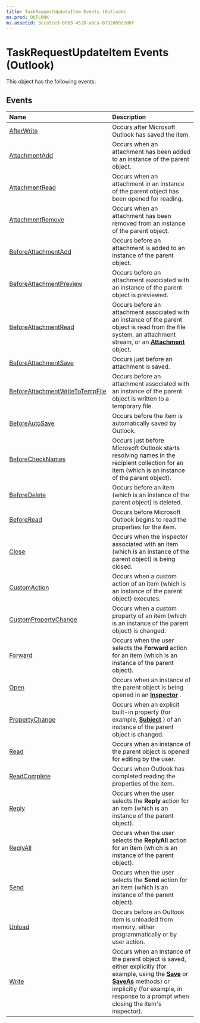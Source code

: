 ```yaml
---
title: TaskRequestUpdateItem Events (Outlook)
ms.prod: OUTLOOK
ms.assetid: 3cca5ce3-b603-4528-a0ca-b732d0922d0f
---
```



# TaskRequestUpdateItem Events (Outlook)
This object has the following events:

## Events



|**Name**|**Description**|
|:-----|:-----|
|[AfterWrite](taskrequestupdateitem-afterwrite-event-outlook.md)|Occurs after Microsoft Outlook has saved the item.|
|[AttachmentAdd](taskrequestupdateitem-attachmentadd-event-outlook.md)|Occurs when an attachment has been added to an instance of the parent object.|
|[AttachmentRead](taskrequestupdateitem-attachmentread-event-outlook.md)|Occurs when an attachment in an instance of the parent object has been opened for reading.|
|[AttachmentRemove](taskrequestupdateitem-attachmentremove-event-outlook.md)|Occurs when an attachment has been removed from an instance of the parent object.|
|[BeforeAttachmentAdd](taskrequestupdateitem-beforeattachmentadd-event-outlook.md)|Occurs before an attachment is added to an instance of the parent object.|
|[BeforeAttachmentPreview](taskrequestupdateitem-beforeattachmentpreview-event-outlook.md)|Occurs before an attachment associated with an instance of the parent object is previewed.|
|[BeforeAttachmentRead](taskrequestupdateitem-beforeattachmentread-event-outlook.md)|Occurs before an attachment associated with an instance of the parent object is read from the file system, an attachment stream, or an  **[Attachment](attachment-object-outlook.md)** object.|
|[BeforeAttachmentSave](taskrequestupdateitem-beforeattachmentsave-event-outlook.md)|Occurs just before an attachment is saved.|
|[BeforeAttachmentWriteToTempFile](taskrequestupdateitem-beforeattachmentwritetotempfile-event-outlook.md)|Occurs before an attachment associated with an instance of the parent object is written to a temporary file.|
|[BeforeAutoSave](taskrequestupdateitem-beforeautosave-event-outlook.md)|Occurs before the item is automatically saved by Outlook.|
|[BeforeCheckNames](taskrequestupdateitem-beforechecknames-event-outlook.md)|Occurs just before Microsoft Outlook starts resolving names in the recipient collection for an item (which is an instance of the parent object).|
|[BeforeDelete](taskrequestupdateitem-beforedelete-event-outlook.md)|Occurs before an item (which is an instance of the parent object) is deleted.|
|[BeforeRead](taskrequestupdateitem-beforeread-event-outlook.md)|Occurs before Microsoft Outlook begins to read the properties for the item.|
|[Close](taskrequestupdateitem-close-event-outlook.md)|Occurs when the inspector associated with an item (which is an instance of the parent object) is being closed.|
|[CustomAction](taskrequestupdateitem-customaction-event-outlook.md)|Occurs when a custom action of an item (which is an instance of the parent object) executes.|
|[CustomPropertyChange](taskrequestupdateitem-custompropertychange-event-outlook.md)|Occurs when a custom property of an item (which is an instance of the parent object) is changed. |
|[Forward](taskrequestupdateitem-forward-event-outlook.md)|Occurs when the user selects the  **Forward** action for an item (which is an instance of the parent object).|
|[Open](taskrequestupdateitem-open-event-outlook.md)|Occurs when an instance of the parent object is being opened in an  **[Inspector](inspector-object-outlook.md)** .|
|[PropertyChange](taskrequestupdateitem-propertychange-event-outlook.md)|Occurs when an explicit built-in property (for example,  **[Subject](appointmentitem-subject-property-outlook.md)** ) of an instance of the parent object is changed.|
|[Read](taskrequestupdateitem-read-event-outlook.md)|Occurs when an instance of the parent object is opened for editing by the user. |
|[ReadComplete](taskrequestupdateitem-readcomplete-event-outlook.md)|Occurs when Outlook has completed reading the properties of the item.|
|[Reply](taskrequestupdateitem-reply-event-outlook.md)|Occurs when the user selects the  **Reply** action for an item (which is an instance of the parent object).|
|[ReplyAll](taskrequestupdateitem-replyall-event-outlook.md)|Occurs when the user selects the  **ReplyAll** action for an item (which is an instance of the parent object).|
|[Send](taskrequestupdateitem-send-event-outlook.md)|Occurs when the user selects the  **Send** action for an item (which is an instance of the parent object).|
|[Unload](taskrequestupdateitem-unload-event-outlook.md)|Occurs before an Outlook item is unloaded from memory, either programmatically or by user action. |
|[Write](taskrequestupdateitem-write-event-outlook.md)|Occurs when an instance of the parent object is saved, either explicitly (for example, using the  **[Save](taskrequestupdateitem-save-method-outlook.md)** or **[SaveAs](taskrequestupdateitem-saveas-method-outlook.md)** methods) or implicitly (for example, in response to a prompt when closing the item's inspector).|


